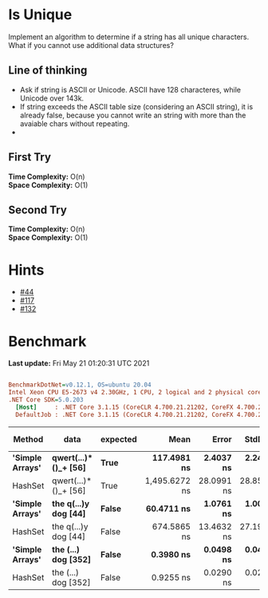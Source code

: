 ﻿# Is Unique
Implement an algorithm to determine if a string has all unique characters. 
What if you cannot use additional data structures? 

## Line of thinking
- Ask if string is ASCII or Unicode. ASCII have 128 characteres, while Unicode over 143k.
- If string exceeds the ASCII table size (considering an ASCII string), it is already false, because you cannot write an string with more than the avaiable chars without repeating.
- 

## First Try
**Time Complexity:** O(n)  
**Space Complexity:** O(1)

## Second Try
**Time Complexity:** O(n)  
**Space Complexity:** O(1)



# Hints
- [#44](../../../hints.md#44)
- [#117](../../../hints.md#117)
- [#132](../../../hints.md#132)

# Benchmark

**Last update:** Fri May 21 01:20:31 UTC 2021

``` ini

BenchmarkDotNet=v0.12.1, OS=ubuntu 20.04
Intel Xeon CPU E5-2673 v4 2.30GHz, 1 CPU, 2 logical and 2 physical cores
.NET Core SDK=5.0.203
  [Host]     : .NET Core 3.1.15 (CoreCLR 4.700.21.21202, CoreFX 4.700.21.21402), X64 RyuJIT
  DefaultJob : .NET Core 3.1.15 (CoreCLR 4.700.21.21202, CoreFX 4.700.21.21402), X64 RyuJIT


```
|          Method |                 data | expected |          Mean |      Error |     StdDev |  Gen 0 | Gen 1 | Gen 2 | Allocated |
|---------------- |--------------------- |--------- |--------------:|-----------:|-----------:|-------:|------:|------:|----------:|
| **&#39;Simple Arrays&#39;** | **qwert(...)*()_+ [56]** |     **True** |   **117.4981 ns** |  **2.4037 ns** |  **2.2485 ns** | **0.0057** |     **-** |     **-** |     **152 B** |
|         HashSet | qwert(...)*()_+ [56] |     True | 1,495.6272 ns | 28.0991 ns | 28.8557 ns | 0.0839 |     - |     - |    2216 B |
| **&#39;Simple Arrays&#39;** | **the q(...)y dog [44]** |    **False** |    **60.4711 ns** |  **1.0761 ns** |  **1.0066 ns** | **0.0057** |     **-** |     **-** |     **152 B** |
|         HashSet | the q(...)y dog [44] |    False |   674.5865 ns | 13.4632 ns | 27.1963 ns | 0.0839 |     - |     - |    2216 B |
| **&#39;Simple Arrays&#39;** |  **the (...) dog [352]** |    **False** |     **0.3980 ns** |  **0.0498 ns** |  **0.0441 ns** |      **-** |     **-** |     **-** |         **-** |
|         HashSet |  the (...) dog [352] |    False |     0.9255 ns |  0.0290 ns |  0.0271 ns |      - |     - |     - |         - |
